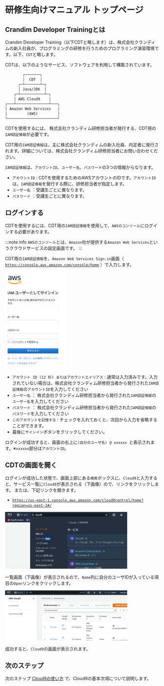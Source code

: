 # 研修生向けマニュアル トップページ

## Crandim Developer Trainingとは

Crandim Developer Training（以下CDTと略します）は、株式会社クランディムの新入社員が、プログラミングの研修を行うためのプログラミング演習環境です。以下、`CDT`と略します。

CDTは、以下のようなサービス、ソフトウェアを利用して構築されています。

```
        ┌───────┐
        │  CDT  │
      ┌─┴───────┴─┐
      │ Java/JDK  │
    ┌─┴───────────┴─┐
    │ AWS Cloud9    │
┌───┴───────────────┴───┐
│ Amazon Web Services   │
│         (AWS)         │
└───────────────────────┘
```

CDTを使用するには、 株式会社クランディム研修担当者が発行する、CDT用の`IAM認証情報`が必要です。

CDT用の`IAM認証情報`は、主に株式会社クランディムの新入社員、内定者に発行されます。詳細については、株式会社クランディム研修担当者にお問い合わせください。

`IAM認証情報`は、`アカウントID`、`ユーザー名`、`パスワード`の3つの情報からなります。

* `アカウントID` : CDTを使用するためのAWSアカウントのIDです。`アカウントID`は、`IAM認証情報`を発行する際に、研修担当者が指定します。
* `ユーザー名` ：受講生ごとに異なります。
* `パスワード` ：受講生ごとに異なります。

## ログインする

CDTを使用するには、CDT用の`IAM認証情報`を使用して、`AWSのコンソール`にログインする必要があります。

:::note info
`AWSのコンソール`とは、`Amazon`社が提供する`Amazon Web Services`というクラウドサービスの設定画面です。
:::

CDT用の`IAM認証情報`を、`Amazon Web Services Sign-in`画面（ [`https://console.aws.amazon.com/console/home`](https://console.aws.amazon.com/console/home) ）で入力します。

<img width="200" src="img/aws-sign-in.png"/>

* `アカウント ID (12 桁) またはアカウントエイリアス` : 通常は入力済みです。入力されていない場合は、株式会社クランディム研修担当者から発行された`IAM認証情報`の`アカウントID`を入力してください
* `ユーザー名` ： 株式会社クランディム研修担当者から発行された`IAM認証情報`の`ユーザー名`を入力してください
* `パスワード` ： 株式会社クランディム研修担当者から発行された`IAM認証情報`の`パスワード`を入力してください
* `このアカウントを記憶する` : チェックを入れておくと、次回から入力を省略することができます。
* 最後に`サインイン`ボタンをクリックしてください。

ログインが成功すると、画面の右上に`(自分のユーザ名) @ xxxxxx `と表示されます。※`xxxxxx`部分は`アカウントID`。

## CDTの画面を開く

ログインが成功した状態で、画面上部にある`検索`ボックスに、`Cloud9`と入力すると、サービス一覧に`Cloud9`が表示される（下画像）ので、リンクをクリックします。 または、下記リンクを開きます。
* [`https://us-east-1.console.aws.amazon.com/cloud9control/home?region=us-east-1#/`](https://us-east-1.console.aws.amazon.com/cloud9control/home?region=us-east-1#/)

<img width="400" src="img/awsconsole-search-cloud9.png"/>

一覧画面（下画像）が表示されるので、`Name`列に自分のユーザIDが入っている項目の`Open`リンクをクリックします。

<img width="400" src="img/awsconsole-cloud9-environment-list.png"/>

成功すると、`Cloud9`の画面が表示されます。

## 次のステップ

次のステップ [Cloud9の使い方](./cloud9/) で、Cloud9の基本次項について説明します。